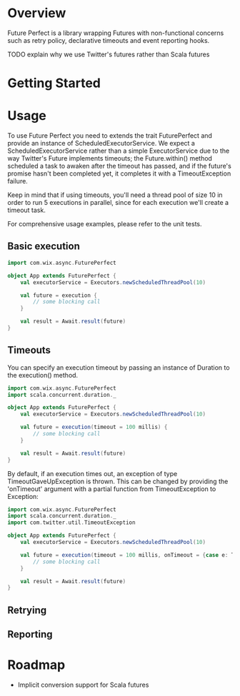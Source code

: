 Overview
========

Future Perfect is a library wrapping Futures with non-functional concerns such as retry policy, declarative timeouts and event reporting hooks.

TODO explain why we use Twitter's futures rather than Scala futures

Getting Started
===============

Usage
=====
To use Future Perfect you need to extends the trait FuturePerfect and provide an instance of ScheduledExecutorService.
We expect a ScheduledExecutorService rather than a simple ExecutorService due to the way Twitter's Future implements timeouts;
the Future.within() method scheduled a task to awaken after the timeout has passed, and if the future's promise hasn't been
completed yet, it completes it with a TimeoutException failure.

Keep in mind that if using timeouts, you'll need a thread pool of size 10 in order to run 5 executions in parallel, since
for each execution we'll create a timeout task.

For comprehensive usage examples, please refer to the unit tests.

Basic execution
---------------
```scala
import com.wix.async.FuturePerfect

object App extends FuturePerfect {
    val executorService = Executors.newScheduledThreadPool(10)

    val future = execution {
        // some blocking call
    }

    val result = Await.result(future)
}
```

Timeouts
--------
You can specify an execution timeout by passing an instance of Duration to the execution() method.

```scala
import com.wix.async.FuturePerfect
import scala.concurrent.duration._

object App extends FuturePerfect {
    val executorService = Executors.newScheduledThreadPool(10)

    val future = execution(timeout = 100 millis) {
        // some blocking call
    }

    val result = Await.result(future)
}
```

By default, if an execution times out, an exception of type TimeoutGaveUpException is thrown. This can be changed by
providing the 'onTimeout' argument with a partial function from TimeoutException to Exception:

```scala
import com.wix.async.FuturePerfect
import scala.concurrent.duration._
import com.twitter.util.TimeoutException

object App extends FuturePerfect {
    val executorService = Executors.newScheduledThreadPool(10)

    val future = execution(timeout = 100 millis, onTimeout = {case e: TimeoutException => new CustomExecption(e)}) {
        // some blocking call
    }

    val result = Await.result(future)
}
```

Retrying
--------

Reporting
---------


Roadmap
=======
 * Implicit conversion support for Scala futures
